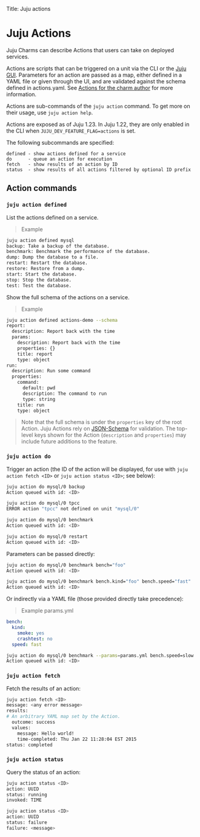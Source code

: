 Title: Juju actions  

# Juju Actions

Juju Charms can describe Actions that users can take on deployed services.

Actions are scripts that can be triggered on a unit via the CLI or the [Juju
GUI](controllers-gui.html). Parameters for an action are passed as a map,
either defined in a YAML file or given through the UI, and are validated
against the schema defined in actions.yaml. See
[Actions for the charm author](authors-charm-actions.html) for more
information.

Actions are sub-commands of the `juju action` command. To get more on their
usage, use `juju action help`.

Actions are exposed as of Juju 1.23. In Juju 1.22, they are only enabled in
the CLI when `JUJU_DEV_FEATURE_FLAG=actions` is set.

The following subcommands are specified:

```no-highlight
defined - show actions defined for a service
do      - queue an action for execution
fetch   - show results of an action by ID
status  - show results of all actions filtered by optional ID prefix
```

## Action commands 

### `juju action defined`

List the actions defined on a service.

 > Example
```bash
juju action defined mysql
backup: Take a backup of the database.
benchmark: Benchmark the performance of the database.
dump: Dump the database to a file.
restart: Restart the database.
restore: Restore from a dump.
start: Start the database.
stop: Stop the database.
test: Test the database.
```

Show the full schema of the actions on a service.

 > Example
```bash
juju action defined actions-demo --schema
report:
  description: Report back with the time
  params:
    description: Report back with the time
    properties: {}
    title: report
    type: object
run:
  description: Run some command
  properties:
    command:
      default: pwd
      description: The command to run
      type: string
    title: run
    type: object
```

> Note that the full schema is under the `properties` key of the root Action.
> Juju Actions rely on [JSON-Schema](http://json-schema.org) for validation.
> The top-level keys shown for the Action (`description` and `properties`) may
> include future additions to the feature.

### `juju action do`

Trigger an action (the ID of the action will be displayed, for use with `juju
action fetch <ID>` or `juju action status <ID>`; see below):

```bash
juju action do mysql/0 backup
Action queued with id: <ID>

juju action do mysql/0 tpcc
ERROR action "tpcc" not defined on unit "mysql/0"

juju action do mysql/0 benchmark
Action queued with id: <ID>

juju action do mysql/0 restart
Action queued with id: <ID>
```

Parameters can be passed directly:

```bash
juju action do mysql/0 benchmark bench="foo"
Action queued with id: <ID>

juju action do mysql/0 benchmark bench.kind="foo" bench.speed="fast"
Action queued with id: <ID>
```

Or indirectly via a YAML file (those provided directly take precedence):

 > Example params.yml
```yaml
bench:
  kind:
    smoke: yes
    crashtest: no
  speed: fast
```

```bash
juju action do mysql/0 benchmark --params=params.yml bench.speed=slow
Action queued with id: <ID>
```

### `juju action fetch`

Fetch the results of an action:

```bash
juju action fetch <ID>
message: <any error message>
results:
# An arbitrary YAML map set by the Action.
  outcome: success
  values:
    message: Hello world!
    time-completed: Thu Jan 22 11:28:04 EST 2015
status: completed
```

### `juju action status`

Query the status of an action:

```bash
juju action status <ID>
action: UUID
status: running
invoked: TIME

juju action status <ID>
action: UUID
status: failure
failure: <message>
```
